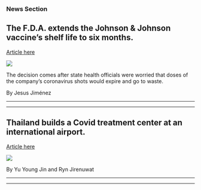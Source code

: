 ### News Section 
The F.D.A. extends the Johnson & Johnson vaccine’s shelf life to six months.
----------------------------------------------------------------------------

[Article here](https://www.nytimes.com/2021/07/28/world/johnson-vaccine-shelf-life.html)

[![](https://static01.nyt.com/images/2021/07/28/lens/28virus-briefing-FDA-johnson-johnson1/merlin_191850549_640383a7-7209-4bfc-bcaf-f7fcafc4b4d2-superJumbo.jpg)](https://www.nytimes.com/2021/07/28/world/johnson-vaccine-shelf-life.html)

The decision comes after state health officials were worried that doses of the company’s coronavirus shots would expire and go to waste.

By Jesus Jiménez

* * *

* * *

Thailand builds a Covid treatment center at an international airport.
---------------------------------------------------------------------

[Article here](https://www.nytimes.com/2021/07/29/world/thailand-builds-a-covid-treatment-center-at-an-international-airport.html)

[![](https://static01.nyt.com/images/2021/07/29/world/29virus-briefing-thailand/merlin_191675985_fb3c5497-803a-4955-8ec1-ee3173caa76a-superJumbo.jpg)](https://www.nytimes.com/2021/07/29/world/thailand-builds-a-covid-treatment-center-at-an-international-airport.html)

By Yu Young Jin and Ryn Jirenuwat

* * *

* * *
